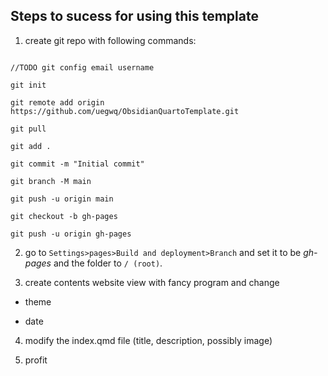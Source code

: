 ## Steps to sucess for using this template


1. create git repo with following commands:

```

//TODO git config email username

git init

git remote add origin https://github.com/uegwq/ObsidianQuartoTemplate.git

git pull

git add .

git commit -m "Initial commit"

git branch -M main

git push -u origin main

git checkout -b gh-pages

git push -u origin gh-pages 

```

2. go to `Settings>pages>Build and deployment>Branch` and set it to be *gh-pages* and the folder to `/ (root)`.


3. create contents website view with fancy program and change 

- theme

- date


4. modify the index.qmd file (title, description, possibly image)


2. profit

